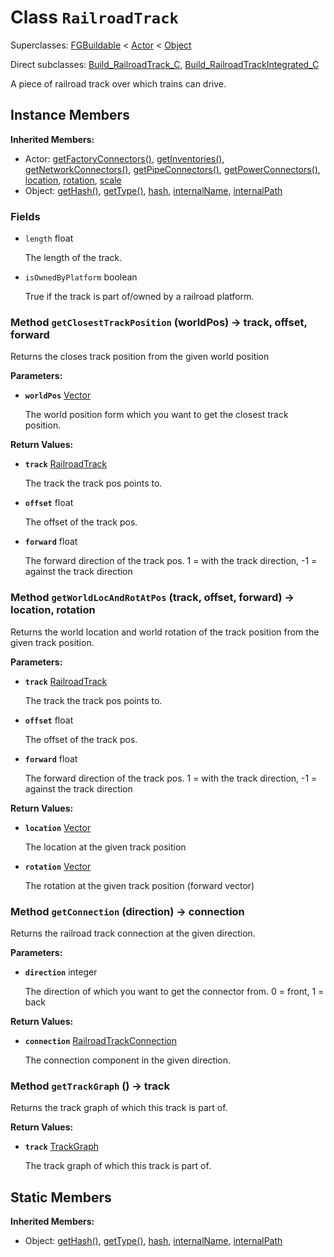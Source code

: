 # Class <code>RailroadTrack</code>

Superclasses: <a href="FGBuildable.md">FGBuildable</a> < <a href="Actor.md">Actor</a> < <a href="Object.md">Object</a>

Direct subclasses: <a href="Build_RailroadTrack_C.md">Build_RailroadTrack_C</a>, <a href="Build_RailroadTrackIntegrated_C.md">Build_RailroadTrackIntegrated_C</a>

A piece of railroad track over which trains can drive.
## Instance Members
<b>Inherited Members:</b>
- Actor: <a href="Actor.md#user-content-get-factory-connectors">getFactoryConnectors()</a>, <a href="Actor.md#user-content-get-inventories">getInventories()</a>, <a href="Actor.md#user-content-get-network-connectors">getNetworkConnectors()</a>, <a href="Actor.md#user-content-get-pipe-connectors">getPipeConnectors()</a>, <a href="Actor.md#user-content-get-power-connectors">getPowerConnectors()</a>, <a href="Actor.md#user-content-location">location</a>, <a href="Actor.md#user-content-rotation">rotation</a>, <a href="Actor.md#user-content-scale">scale</a>
- Object: <a href="Object.md#user-content-get-hash">getHash()</a>, <a href="Object.md#user-content-get-type">getType()</a>, <a href="Object.md#user-content-hash">hash</a>, <a href="Object.md#user-content-internal-name">internalName</a>, <a href="Object.md#user-content-internal-path">internalPath</a>
### Fields
- <code id="length">length</code> float

  The length of the track.
- <code id="is-owned-by-platform">isOwnedByPlatform</code> boolean

  True if the track is part of/owned by a railroad platform.
### Method <code id="get-closest-track-position">getClosestTrackPosition</code> (worldPos) → track, offset, forward
Returns the closes track position from the given world position

<b>Parameters:</b>

- <code><b>worldPos</b></code> <a href="../structs/Vector.md">Vector</a>

  The world position form which you want to get the closest track position.

<b>Return Values:</b>

- <code><b>track</b></code> <a href="RailroadTrack.md">RailroadTrack</a>

  The track the track pos points to.
- <code><b>offset</b></code> float

  The offset of the track pos.
- <code><b>forward</b></code> float

  The forward direction of the track pos. 1 = with the track direction, -1 = against the track direction
### Method <code id="get-world-loc-and-rot-at-pos">getWorldLocAndRotAtPos</code> (track, offset, forward) → location, rotation
Returns the world location and world rotation of the track position from the given track position.

<b>Parameters:</b>

- <code><b>track</b></code> <a href="RailroadTrack.md">RailroadTrack</a>

  The track the track pos points to.
- <code><b>offset</b></code> float

  The offset of the track pos.
- <code><b>forward</b></code> float

  The forward direction of the track pos. 1 = with the track direction, -1 = against the track direction

<b>Return Values:</b>

- <code><b>location</b></code> <a href="../structs/Vector.md">Vector</a>

  The location at the given track position
- <code><b>rotation</b></code> <a href="../structs/Vector.md">Vector</a>

  The rotation at the given track position (forward vector)
### Method <code id="get-connection">getConnection</code> (direction) → connection
Returns the railroad track connection at the given direction.

<b>Parameters:</b>

- <code><b>direction</b></code> integer

  The direction of which you want to get the connector from. 0 = front, 1 = back

<b>Return Values:</b>

- <code><b>connection</b></code> <a href="RailroadTrackConnection.md">RailroadTrackConnection</a>

  The connection component in the given direction.
### Method <code id="get-track-graph">getTrackGraph</code> () → track
Returns the track graph of which this track is part of.


<b>Return Values:</b>

- <code><b>track</b></code> <a href="../structs/TrackGraph.md">TrackGraph</a>

  The track graph of which this track is part of.
## Static Members
<b>Inherited Members:</b>
- Object: <a href="Object.md#user-content-s-get-hash">getHash()</a>, <a href="Object.md#user-content-s-get-type">getType()</a>, <a href="Object.md#user-content-s-hash">hash</a>, <a href="Object.md#user-content-s-internal-name">internalName</a>, <a href="Object.md#user-content-s-internal-path">internalPath</a>